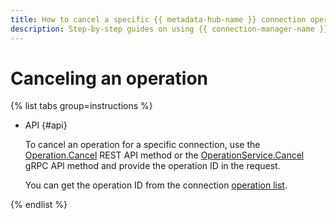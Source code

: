 ```yaml
---
title: How to cancel a specific {{ metadata-hub-name }} connection operation. Step-by-step guides
description: Step-by-step guides on using {{ connection-manager-name }} in {{ yandex-cloud }}. In this tutorial, you will learn how to cancel a specific connection operation.
---
```


# Canceling an operation

{% list tabs group=instructions %}

- API {#api}
  
  To cancel an operation for a specific connection, use the [Operation.Cancel](../connection-manager/api-ref/Operation/cancel.md) REST API method or the [OperationService.Cancel](../connection-manager/api-ref/grpc/Operation/cancel.md) gRPC API method and provide the operation ID in the request.

  You can get the operation ID from the connection [operation list](operation-connection.md#operations-list).

{% endlist %}